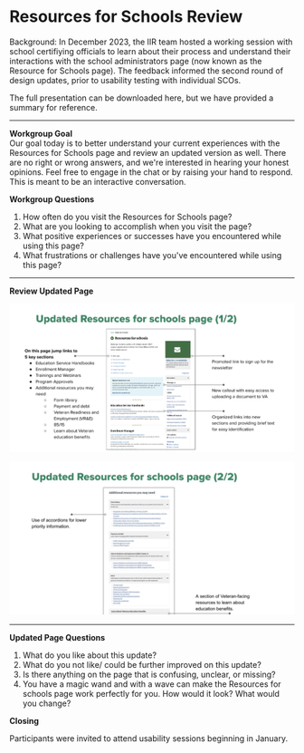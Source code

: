 # Resources for Schools Review   

Background: In December 2023, the IIR team hosted a working session with school certifiying officials to learn about their process and understand their interactions with the school administrators page (now known as the Resource for Schools page). The feedback informed the second round of design updates, prior to usability testing with individual SCOs.   

The full presentation can be downloaded here, but we have provided a summary for reference.   

---   
**Workgroup Goal**   
Our goal today is to better understand your current experiences with the Resources for Schools page and review an updated version as well. There are no right or wrong answers, and we're interested in hearing your honest opinions. Feel free to engage in the chat or by raising your hand to respond. This is meant to be an interactive conversation.   

**Workgroup Questions**   
1. How often do you visit the Resources for Schools page?   
2. What are you looking to accomplish when you visit the page?   
3. What positive experiences or successes have you encountered while using this page?   
4. What frustrations or challenges have you've encountered while using this page?   

--- 
**Review Updated Page**

![Image of the Updated Resources for Schools page with links](https://github.com/department-of-veterans-affairs/va.gov-team/blob/master/products/resources-for-schools/research/images/Updated%20Page%201.png)

![Image of the Lower Portion of the Updated Resources for Schools page with links](https://github.com/department-of-veterans-affairs/va.gov-team/blob/master/products/resources-for-schools/research/images/Updated%20Page%202.png)   

---
**Updated Page Questions**
1. What do you like about this update?
2. What do you not like/ could be further improved on this update?
3. Is there anything on the page that is confusing, unclear, or missing?
4. You have a magic wand and with a wave can make the Resources for schools page work perfectly for you. How would it look? What would you change?

**Closing**  

Participants were invited to attend usability sessions beginning in January.
